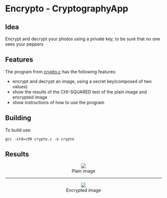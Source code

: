 # Encrypto - CryptographyApp
## Idea
Encrypt and decrypt your photos using a private key, to be sure that no one sees your peppers
## Features
The program from [crypto.c](crypto.c) has the following features:
- encrypt and decrypt an image, using a secret key(composed of two values)
- show the results of the CHI-SQUARED test of the plain image and encrypted image
- show instructions of how to use the program
## Building
To build use:
```
gcc -std=c99 crypto.c -o crypto
```
## Results
<p align="center">
  <img src="https://github.com/Alecsandu/CryptographyApp/blob/main/peppers.bmp">
  <br/>
  Plain image
  <hr />
</p>

<p align="center">
  <img src="https://github.com/Alecsandu/CryptographyApp/blob/main/encodedpeppers.bmp">
  <br />
  Encrypted image
</p>
